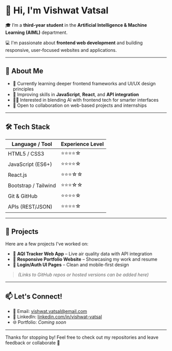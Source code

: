 

# 👋 Hi, I'm Vishwat Vatsal
🎓 I’m a **third-year student** in the **Artificial Intelligence & Machine Learning (AIML)** department.

💻 I'm passionate about **frontend web development** and building responsive, user-focused websites and applications.

---

## 🧠 About Me

- 🔭 Currently learning deeper frontend frameworks and UI/UX design principles
- 🌱 Improving skills in **JavaScript**, **React**, and **API integration**
- 👨‍💻 Interested in blending AI with frontend tech for smarter interfaces
- 🤝 Open to collaboration on web-based projects and internships

---

## 🛠️ Tech Stack

| Language / Tool    | Experience Level |
|--------------------|------------------|
| HTML5 / CSS3       | ⭐⭐⭐⭐☆            |
| JavaScript (ES6+)  | ⭐⭐⭐⭐☆            |
| React.js           | ⭐⭐⭐☆☆            |
| Bootstrap / Tailwind | ⭐⭐⭐☆☆          |
| Git & GitHub       | ⭐⭐⭐⭐☆            |
| APIs (REST/JSON)   | ⭐⭐⭐⭐☆            |

---

## 📂 Projects

Here are a few projects I've worked on:

- 🎯 **AQI Tracker Web App** – Live air quality data with API integration
- 📖 **Responsive Portfolio Website** – Showcasing my work and resume
- 🔐 **Login/Auth UI Pages** – Clean and mobile-first design

> *(Links to GitHub repos or hosted versions can be added here)*

---

## 📫 Let's Connect!

- 📧 Email: [vishwat.vatsal@email.com](mailto:vishwat.vatsal@email.com)
- 💼 LinkedIn: [linkedin.com/in/vishwat-vatsal](https://linkedin.com/in/vishwat-vatsal)
- 🌐 Portfolio: *Coming soon*

---

Thanks for stopping by! Feel free to check out my repositories and leave feedback or collaborate 🙌

